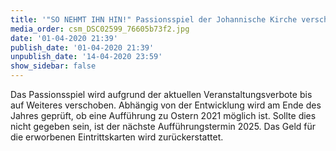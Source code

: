 ```yaml
---
title: '"SO NEHMT IHN HIN!" Passionsspiel der Johannische Kirche verschoben'
media_order: csm_DSC02599_76605b73f2.jpg
date: '01-04-2020 21:39'
publish_date: '01-04-2020 21:39'
unpublish_date: '14-04-2020 23:59'
show_sidebar: false
---
```


Das Passionsspiel wird aufgrund der aktuellen Veranstaltungsverbote bis auf Weiteres verschoben. Abhängig von der Entwicklung wird am Ende des Jahres geprüft, ob eine Aufführung zu Ostern 2021 möglich ist. Sollte dies nicht gegeben sein, ist der nächste Aufführungstermin 2025. Das Geld für die erworbenen Eintrittskarten wird zurückerstattet.